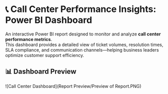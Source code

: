 # 📞 Call Center Performance Insights: Power BI Dashboard
An interactive Power BI report designed to monitor and analyze **call center performance metrics**.  
This dashboard provides a detailed view of ticket volumes, resolution times, SLA compliance, and communication channels—helping business leaders optimize customer support efficiency.  

## 📊 Dashboard Preview
![Call Center Dashboard](Report Preview/Preview of Report.PNG)
